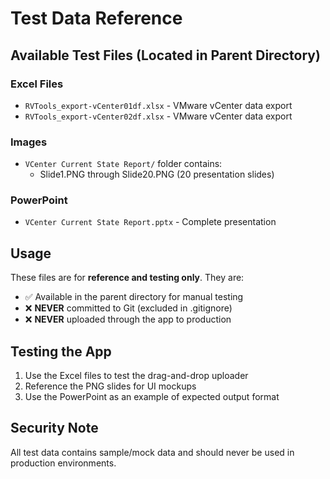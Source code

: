 # Test Data Reference

## Available Test Files (Located in Parent Directory)

### Excel Files
- `RVTools_export-vCenter01df.xlsx` - VMware vCenter data export
- `RVTools_export-vCenter02df.xlsx` - VMware vCenter data export

### Images
- `VCenter Current State Report/` folder contains:
  - Slide1.PNG through Slide20.PNG (20 presentation slides)

### PowerPoint
- `VCenter Current State Report.pptx` - Complete presentation

## Usage

These files are for **reference and testing only**. They are:
- ✅ Available in the parent directory for manual testing
- ❌ **NEVER** committed to Git (excluded in .gitignore)
- ❌ **NEVER** uploaded through the app to production

## Testing the App

1. Use the Excel files to test the drag-and-drop uploader
2. Reference the PNG slides for UI mockups
3. Use the PowerPoint as an example of expected output format

## Security Note

All test data contains sample/mock data and should never be used in production environments.